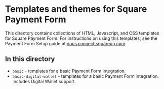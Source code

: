 # Templates and themes for Square Payment Form

This directory contains collections of HTML, Javascript, and CSS templates for
Square Payment Form. For instructions on using this templates, see the Payment
Form Setup guide at [docs.connect.squareup.com].

## In this directory

* `basic` - templates for a basic Payment Form integration.
* `basic-digital-wallet` - templates for a basic Payment Form integration. Includes Digital Wallet support.

[//]: # "Link anchor definitions"
[docs.connect.squareup.com]: https://docs.connect.squareup.com
